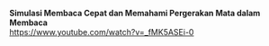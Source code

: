 **Simulasi Membaca Cepat dan Memahami Pergerakan Mata dalam Membaca**  
https://www.youtube.com/watch?v=_fMK5ASEi-0
